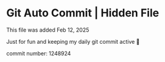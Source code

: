 # Git Auto Commit | Hidden File

This file was added Feb 12, 2025

Just for fun and keeping my daily git commit active 🤪

commit number: 1248924
